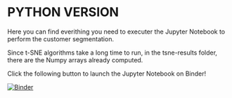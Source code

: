 # PYTHON VERSION

Here you can find everithing you need to executer the Jupyter Notebook to perform the customer segmentation.

Since t-SNE algorithms take a long time to run, in the tsne-results folder, there are the Numpy arrays already computed.

Click the following button to launch the Jupyter Notebook on Binder!

[![Binder](https://mybinder.org/badge_logo.svg)](https://mybinder.org/v2/gh/leomandru/fintech-segmenting-customers/HEAD?labpath=.%2FPython%2Fsegmenting_clients.ipynb)
